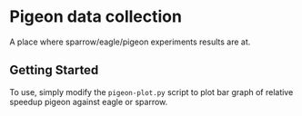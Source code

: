 # Pigeon data collection

A place where sparrow/eagle/pigeon experiments results are at.

## Getting Started

To use, simply modify the `pigeon-plot.py` script to plot bar graph of relative speedup pigeon against eagle or sparrow.
